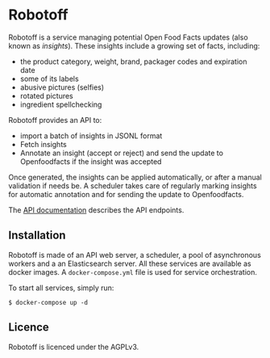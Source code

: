 # Robotoff

Robotoff is a service managing potential Open Food Facts updates (also known as _insights_).
These insights include a growing set of facts, including:
- the product category, weight, brand, packager codes and expiration date
- some of its labels
- abusive pictures (selfies)
- rotated pictures
- ingredient spellchecking

Robotoff provides an API to:

- import a batch of insights in JSONL format
- Fetch insights
- Annotate an insight (accept or reject) and send the update to Openfoodfacts if the insight was accepted

Once generated, the insights can be applied automatically, or after a manual validation if needs be.
A scheduler takes care of regularly marking insights for automatic annotation and for sending the update to Openfoodfacts.

The [API documentation](https://github.com/openfoodfacts/robotoff/blob/master/doc/api.md) describes the API endpoints.

## Installation

Robotoff is made of an API web server, a scheduler, a pool of asynchronous workers and a an Elasticsearch server.
All these services are available as docker images. A `docker-compose.yml` file is used for service orchestration.

To start all services, simply run:

`$ docker-compose up -d`


## Licence

Robotoff is licenced under the AGPLv3.
